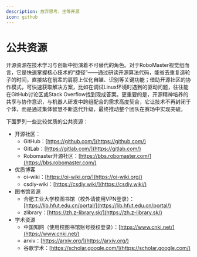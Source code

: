 ```yaml
---
description: 放弃思考，坐等开源
icon: github
---
```


# 公共资源

开源资源在技术学习与创新中扮演着不可替代的角色。对于RoboMaster视觉组而言，它是快速掌握核心技术的“捷径”——通过研读开源算法代码，能省去重复造轮子的时间，直接站在前辈的肩膀上优化自瞄、识别等关键功能；借助开源社区的协作模式，可快速获取解决方案，比如在调试Linux环境时遇到的驱动问题，往往能在GitHub讨论区或Stack Overflow找到现成答案。更重要的是，开源精神培养的共享与协作意识，与机器人研发中跨组配合的需求高度契合，它让技术不再封闭于个体，而是通过集体智慧不断迭代升级，最终推动整个团队在赛场中实现突破。

下面罗列一些比较优质的公共资源：

* 开源社区：
  * GitHub：[https://github.com/](https://github.com/)
  * GitLab：[https://gitlab.com/](https://gitlab.com/)
  * Robomaster开源社区：[https://bbs.robomaster.com/](https://bbs.robomaster.com/)
* 优质博客
  * oi-wiki：[https://oi-wiki.org/](https://oi-wiki.org/)
  * csdiy-wiki：[https://csdiy.wiki/](https://csdiy.wiki/)
* 图书馆资源
  * 合肥工业大学校图书馆（校外请使用VPN登录）：[https://lib.hfut.edu.cn/portal/](https://lib.hfut.edu.cn/portal/)
  * zlibrary：[https://zh.z-library.sk/](https://zh.z-library.sk/)
* 学术资源
  * 中国知网（使用校图书馆账号授权登录）：[https://www.cnki.net/](https://www.cnki.net/)
  * arxiv：[https://arxiv.org/](https://arxiv.org/)
  * 谷歌学术：[https://scholar.google.com/](https://scholar.google.com/)

